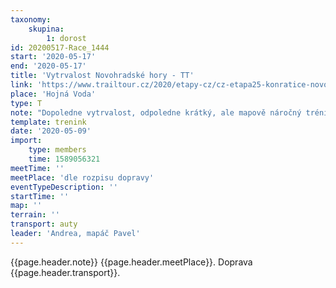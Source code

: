 ```yaml
---
taxonomy:
    skupina:
        1: dorost
id: 20200517-Race_1444
start: '2020-05-17'
end: '2020-05-17'
title: 'Vytrvalost Novohradské hory - TT'
link: 'https://www.trailtour.cz/2020/etapy-cz/cz-etapa25-konratice-novohradske-hory/'
place: 'Hojná Voda'
type: T
note: "Dopoledne vytrvalost, odpoledne krátký, ale mapově náročný trénink v težkém kamenitém terénu, kde se běželo MČR middle.\r\nOběd s sebou!\r\n[Odkaz na trať](http://www.trailtour.cz/2020/etapy-cz/cz-etapa25-konratice-novohradske-hory/)"
template: trenink
date: '2020-05-09'
import:
    type: members
    time: 1589056321
meetTime: ''
meetPlace: 'dle rozpisu dopravy'
eventTypeDescription: ''
startTime: ''
map: ''
terrain: ''
transport: auty
leader: 'Andrea, mapáč Pavel'
---
```

{{page.header.note}}
 {{page.header.meetPlace}}. Doprava {{page.header.transport}}.
